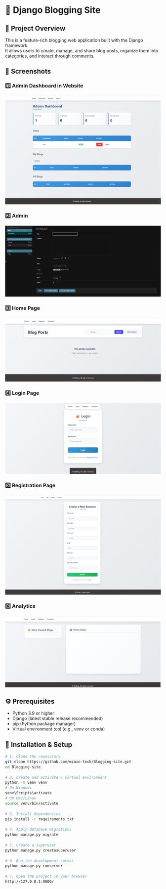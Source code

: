 # 📝 Django Blogging Site

## 📌 Project Overview
This is a feature-rich blogging web application built with the Django framework.  
It allows users to create, manage, and share blog posts, organize them into categories, and interact through comments.  

## 📸 Screenshots

### 1️⃣ Admin Dashboard in Website
![Admin Dashboard](assets/admin_dashboard.png)

### 2️⃣ Admin
![Admin](assets/admin.png)

### 3️⃣ Home Page
![Home Page](assets/home_page.png)

### 4️⃣ Login Page
![Login Page](assets/login_page.png)

### 5️⃣ Registration Page
![Registration Page](assets/registration_page.png)

### 6️⃣ Analytics
![Analytics](assets/analytics.png)

## ⚙️ Prerequisites
- Python 3.9 or higher  
- Django (latest stable release recommended)  
- pip (Python package manager)  
- Virtual environment tool (e.g., venv or conda)  

## 🚀 Installation & Setup

```bash
# 1. Clone the repository
git clone https://github.com/mzain-tech/Blogging-site.git
cd Blogging-site

# 2. Create and activate a virtual environment
python -m venv venv
# On Windows
venv\Scripts\activate
# On Mac/Linux
source venv/bin/activate

# 3. Install dependencies
pip install -r requirements.txt

# 4. Apply database migrations
python manage.py migrate

# 5. Create a superuser
python manage.py createsuperuser

# 6. Run the development server
python manage.py runserver

# 7. Open the project in your browser
http://127.0.0.1:8000/
